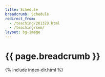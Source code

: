 ```yaml
---
title: Schedule
breadcrumb: Schedule
redirect_from:
  - /teaching/201320.html
  - /teaching/sem/
layout: bg-image
---
```

# {{ page.breadcrumb }}

{% include index-dir.html %}
